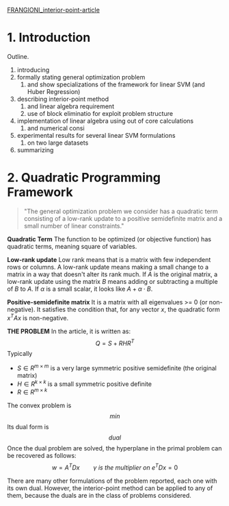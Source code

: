 [FRANGIONI_interior-point-article](OP/SVM_project/FRANGIONI_interior-point-article.pdf)

# 1. Introduction

Outline.
1. introducing
2. formally stating general optimization problem
	1. and show specializations of the framework for linear SVM (and Huber Regression)
3. describing interior-point method
	1. and linear algebra requirement
	2. use of block eliminatio for exploit problem structure
4. implementation of linear algebra using out of core calculations
	1. and numerical consi
5. experimental results for several linear SVM formulations
	1. on two large datasets
6. summarizing


# 2. Quadratic Programming Framework

> "The general optimization problem we consider has a quadratic term consisting of a low-rank update to a positive semidefinite matrix and a small number of linear constraints."

**Quadratic Term**
The function to be optimized (or objective function) has quadratic terms, meaning square of variables.

**Low-rank update**
Low rank means that is a matrix with few independent rows or columns.
A low-rank update means making a small change to a matrix in a way that doesn't alter its rank much.
If $A$ is the original matrix, a low-rank update using the matrix $B$ means adding or subtracting a multiple of $B$ to $A$. If $\alpha$ is a small scalar, it looks like $A+\alpha\cdot B$.

**Positive-semidefinite matrix**
It is a matrix with all eigenvalues >= 0 (or non-negative).
It satisfies the condition that, for any vector $x$, the quadratic form $x^TAx$ is non-negative.

**THE PROBLEM**
In the article, it is written as: $$Q=S+RHR^T$$
Typically
- $S\in R^{m\times m}$ is a very large symmetric positive semidefinite (the original matrix)
- $H\in R^{k\times k}$ is a small symmetric positive definite 
- $R\in R^{m\times k}$ 

The convex problem is $$min$$
Its dual form is $$dual$$
Once the dual problem are solved, the hyperplane in the primal problem can be recovered as follows: $$w=A^TDx\qquad\gamma\ is \ the \ multiplier\ on \ e^TDx=0$$

There are many other formulations of the problem reported, each one with its own dual. However, the interior-point method can be applied to any of them, because the duals are in the class of problems considered.

#